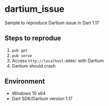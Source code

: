 # dartium_issue
Sample to reproduce Dartium issue in Dart 1.17

## Steps to reprodue

1. `pub get`
1. `pub serve`
1. Access `http://localhost:8080/` with Dartium
1. Dartium should crash

## Environment
 - Windows 10 x64
 - Dart SDK/Dartium version 1.17
